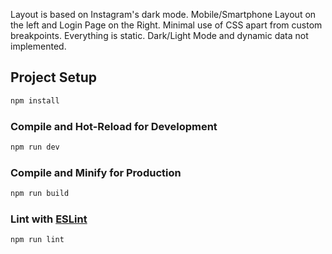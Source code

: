 Layout is based on Instagram's dark mode.
Mobile/Smartphone Layout on the left and Login Page on the Right.
Minimal use of CSS apart from custom breakpoints. Everything is static.
Dark/Light Mode and dynamic data not implemented.

## Project Setup

```sh
npm install
```

### Compile and Hot-Reload for Development

```sh
npm run dev
```

### Compile and Minify for Production

```sh
npm run build
```

### Lint with [ESLint](https://eslint.org/)

```sh
npm run lint
```
